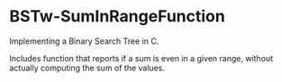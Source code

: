 # BSTw-SumInRangeFunction
Implementing a Binary Search Tree in C. 

Includes function that reports if a sum is even in a given range, without actually computing the sum of the values.
